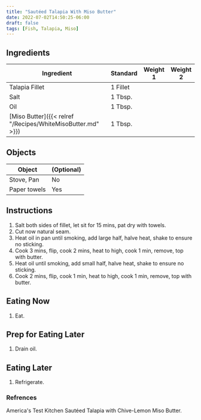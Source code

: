 ```yaml
---
title: "Sautéed Talapia With Miso Butter"
date: 2022-07-02T14:50:25-06:00
draft: false
tags: [Fish, Talapia, Miso]
---
```


## Ingredients

| Ingredient                                                  | Standard | Weight 1 | Weight 2 |
| ----------------------------------                          | -------- | -------- | -------- |
| Talapia Fillet                                              | 1 Fillet |          |          |
| Salt                                                        | 1 Tbsp.  |          |          |
| Oil                                                         | 1 Tbsp.  |          |          |
| [Miso Butter]({{< relref "/Recipes/WhiteMisoButter.md" >}}) | 1 Tbsp.  |          |          |

## Objects

| Object          | (Optional) |
| --------------- | ---------- |
| Stove, Pan      | No         |
| Paper towels    | Yes        |

## Instructions

1. Salt both sides of fillet, let sit for 15 mins, pat dry with towels.
2. Cut now natural seam.
3. Heat oil in pan until smoking, add large half, halve heat, shake to ensure no sticking.
4. Cook 3 mins, flip, cook 2 mins, heat to high, cook 1 min, remove, top with butter.
5. Heat oil until smoking, add small half, halve heat, shake to ensure no sticking.
6. Cook 2 mins, flip, cook 1 min, heat to high, cook 1 min, remove, top with butter.

## Eating Now

1. Eat.

## Prep for Eating Later

1. Drain oil.

## Eating Later

1. Refrigerate.

### Refrences
America's Test Kitchen Sautéed Talapia with Chive-Lemon Miso Butter.
